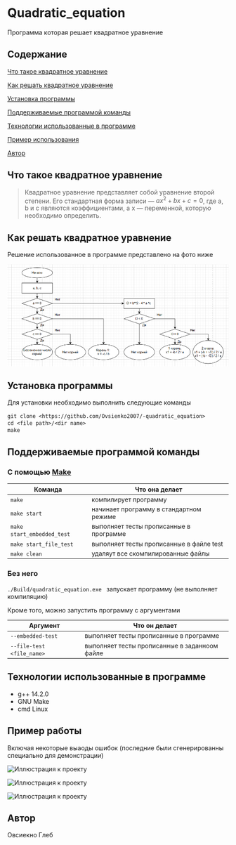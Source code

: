 # Quadratic_equation

Программа которая решает квадратное уравнение

## Содержание
[Что такое квадратное уравнение](What_is_it)

[Как решать квадратное уравнение](Solving)

[Установка программы](#Installation)

[Поддерживаемые программой команды](#Commands)

[Технологии использованные в программе](#Technologies)

[Пример использования](#Eexample)

[Автор](#avt)

<a name="What_is_it"><h2>Что такое квадратное уравнение</h2></a>
>Квадратное уравнение представляет собой уравнение второй степени.
Его стандартная форма записи — $ax^2 +bx + c = 0$, где a, b и c 
являются коэффициентами, а x — переменной, которую необходимо определить.



<a name="Solving"><h2>Как решать квадратное уравнение</h2></a>
Решение использованное в программе представлено на фото ниже

![alt-текст](./Photo/img1.png "Текст заголовка логотипа 1")




<a name="Installation"><h2>Установка программы</h2></a>

Для установки необходимо выполнить следующие команды

```
git clone <https://github.com/Ovsienko2007/-quadratic_equation>
cd <file path>/<dir name>
make
```
 

 <a name="Commands"><h2>Поддерживаемые программой команды</h2></a>

### С помощью [Make](./Makefile)

|Команда                       |Что она делает                            |
|------------------------------|------------------------------------------|
|```make```                    | компилирует программу                    |
|```make start```              | начинает программу в стандартном режимe  |
|```make start_embedded_test```| выполняет тесты прописанные в программе  |
|```make start_file_test ```   | выполняет тесты прописанные в файле test |
|```make clean ```             | удаляут все скомпилированные файлы       |

### Без него

```./Build/quadratic_equation.exe ``` запускает программу (не выполняет компиляцию)

Кроме того, можно запустить программу с аргументами

|Аргумент                     | Что он делает                                |
|-----------------------------|----------------------------------------------|
|```--embedded-test```        | выполняет тесты прописанные в программе      |
|```--file-test <file_name>```| выполняет тесты прописанные в заданноом файле|


<a name="Technologies"><h2>Технологии использованные в программе</h2></a>

* g++  14.2.0
* GNU Make
* cmd Linux

<a name="Example"><h2>Пример работы</h2></a> 

Включая некоторые выаоды ошибок (последние были сгенерированны специально для демонстрации)

![Иллюстрация к проекту](./Photo/img2.png)

![Иллюстрация к проекту](./Photo/img3.png)

![Иллюстрация к проекту](./Photo/img4.png)

<a name="avt"><h2>Автор</h2></a>
Овсиекно Глеб